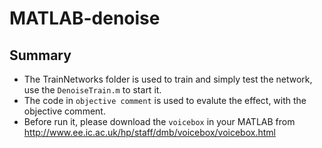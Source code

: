 # MATLAB-denoise
## Summary
* The TrainNetworks folder is used to train and simply test the network, use the ```DenoiseTrain.m``` to start it.
* The code in ```objective comment``` is used to evalute the effect, with the objective comment.
* Before run it, please download the ```voicebox``` in your MATLAB from http://www.ee.ic.ac.uk/hp/staff/dmb/voicebox/voicebox.html
